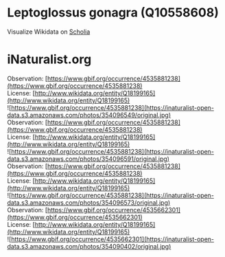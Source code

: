 
Leptoglossus gonagra (Q10558608)
================================
  
Visualize Wikidata on [Scholia](https://scholia.toolforge.org/taxon/Q10558608)
# iNaturalist.org
  
Observation: [https://www.gbif.org/occurrence/4535881238](https://www.gbif.org/occurrence/4535881238)  
License: [http://www.wikidata.org/entity/Q18199165](http://www.wikidata.org/entity/Q18199165)  
![https://www.gbif.org/occurrence/4535881238](https://inaturalist-open-data.s3.amazonaws.com/photos/354096549/original.jpg)  
Observation: [https://www.gbif.org/occurrence/4535881238](https://www.gbif.org/occurrence/4535881238)  
License: [http://www.wikidata.org/entity/Q18199165](http://www.wikidata.org/entity/Q18199165)  
![https://www.gbif.org/occurrence/4535881238](https://inaturalist-open-data.s3.amazonaws.com/photos/354096591/original.jpg)  
Observation: [https://www.gbif.org/occurrence/4535881238](https://www.gbif.org/occurrence/4535881238)  
License: [http://www.wikidata.org/entity/Q18199165](http://www.wikidata.org/entity/Q18199165)  
![https://www.gbif.org/occurrence/4535881238](https://inaturalist-open-data.s3.amazonaws.com/photos/354096573/original.jpg)  
Observation: [https://www.gbif.org/occurrence/4535662301](https://www.gbif.org/occurrence/4535662301)  
License: [http://www.wikidata.org/entity/Q18199165](http://www.wikidata.org/entity/Q18199165)  
![https://www.gbif.org/occurrence/4535662301](https://inaturalist-open-data.s3.amazonaws.com/photos/354090402/original.jpg)